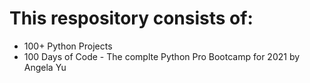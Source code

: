 # This respository consists of:
- 100+ Python Projects
- 100 Days of Code - The complte Python Pro Bootcamp for 2021 by Angela Yu